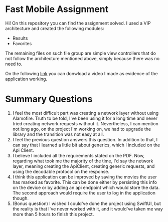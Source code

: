 # Fast Mobile Assignment

Hi! On this repository you can find the assignment solved. I used a VIP architecture and created the following modules:
- Results
- Favorites

The remaining files on such file group are simple view controllers that do not follow the architecture mentioned above, simply because there was no need to. 

On the following [link](https://wetransfer.com/downloads/ba4fca2b0806cc630f3515dc4dfc7d3e20210302004157/9b325db4535983fd838c3f042e0fdffe20210302004157/fe6563) you can donwload a video I made as evidence of the application working.



# Summary Questions

1. I feel the most difficult part was creating a network layer without using Alamofire. Truth to be told, I've been using it for a long time and never tried creating network requests without it. Nevertheless, I can mention not long ago, on the project I'm working on, we had to upgrade the library and the transition was not easy at all.
2. I feel the previous question answers this question. In addition to that, I can say that I learned a little bit about generics, which I included on the Api Client.
3. I believe I included all the requirements stated on the PDF. Now, regarding what took me the majority of the time, I'd say the network layer, meaning creating the ApiClient, creating generic requests, and using the decodable protocol on the response.
4. I think this application can be improved by saving the movies the user has marked as favorite. This can be done either by persisting this info on the device or by adding an api endpoint which would store the data. The second approach would require the user to log in the application though.    
5. (Bonus question) I wished I could've done the project using SwiftUI, but the reality is that I've never worked with it, and it would've taken me way more than 5 hours to finish this project.


